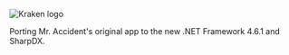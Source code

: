 ![Kraken logo](http://i.imgur.com/Ify5CPs.png)

Porting Mr. Accident's original app to the new .NET Framework 4.6.1 and SharpDX.
